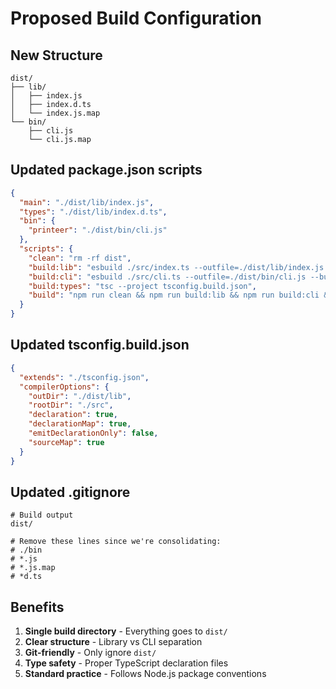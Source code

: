 # Proposed Build Configuration

## New Structure
```
dist/
├── lib/
│   ├── index.js
│   ├── index.d.ts
│   └── index.js.map
└── bin/
    ├── cli.js
    └── cli.js.map
```

## Updated package.json scripts
```json
{
  "main": "./dist/lib/index.js",
  "types": "./dist/lib/index.d.ts",
  "bin": {
    "printeer": "./dist/bin/cli.js"
  },
  "scripts": {
    "clean": "rm -rf dist",
    "build:lib": "esbuild ./src/index.ts --outfile=./dist/lib/index.js --bundle --platform=node --packages=external --target=node16.8 --format=esm --sourcemap",
    "build:cli": "esbuild ./src/cli.ts --outfile=./dist/bin/cli.js --bundle --platform=node --packages=external --target=node16.8 --format=esm --sourcemap",
    "build:types": "tsc --project tsconfig.build.json",
    "build": "npm run clean && npm run build:lib && npm run build:cli && npm run build:types"
  }
}
```

## Updated tsconfig.build.json
```json
{
  "extends": "./tsconfig.json",
  "compilerOptions": {
    "outDir": "./dist/lib",
    "rootDir": "./src",
    "declaration": true,
    "declarationMap": true,
    "emitDeclarationOnly": false,
    "sourceMap": true
  }
}
```

## Updated .gitignore
```
# Build output
dist/

# Remove these lines since we're consolidating:
# ./bin
# *.js
# *.js.map
# *d.ts
```

## Benefits
1. **Single build directory** - Everything goes to `dist/`
2. **Clear structure** - Library vs CLI separation
3. **Git-friendly** - Only ignore `dist/`
4. **Type safety** - Proper TypeScript declaration files
5. **Standard practice** - Follows Node.js package conventions

